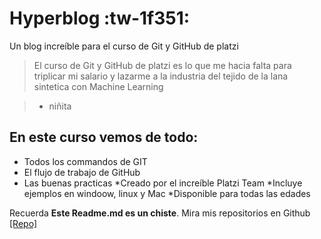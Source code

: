 # Hyperblog :tw-1f351:
Un blog increíble para el curso de Git y GitHub de platzi
>El curso de Git y GitHub de platzi  es lo que me hacia falta para triplicar mi salario y lazarme a la industria del tejido de la lana sintetica con Machine Learning

> - niñita

## En este curso vemos de todo:
* Todos los commandos de GIT
* El flujo de trabajo de GitHub
* Las buenas practicas
*Creado por el increíble Platzi Team
*Incluye ejemplos en windoow, linux y Mac
*Disponible para todas las edades

Recuerda **Este Readme.md es un chiste**. Mira mis repositorios en Github [[Repo]](https://github.com/canaranjom "[Repo]")